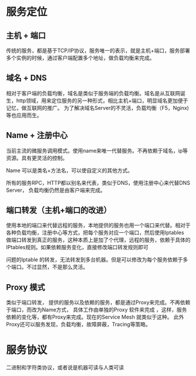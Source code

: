 # 服务定位
## 主机 + 端口
传统的服务，都是基于TCP/IP协议，服务唯一的表示，就是主机+端口，服务部署多个实例的时候，通过客户端配置多个地址，做负载均衡来完成。
## 域名 + DNS
 相对于客户端的负载均衡，域名是类似于服务端的负载均衡。域名是从互联网诞生，http领域，用来定位服务的另一种形式，相比主机+端口，明显域名更加便于记忆，做互联网的推广。 为了解决域名Server的不灵活，负载均衡（F5，Nginx)等也应用而生。
## Name + 注册中心
  当前主流的微服务调用模式。使用name来唯一代替服务。不再依赖于域名，ip等资源。具有更灵活的控制。
  
  Name 可以是类名+方法名，可以使自定义的其他方式。
  
  所有的服务RPC，HTTP都以别名来代表，类似于DNS，使用注册中心来代替DNS Server， 负载均衡仍然是由客户端来完成。
## 端口转发（主机+端口的改进）
  使用本地的端口来代替远程的服务，本地提供的服务也用一个端口来代替。相对于各种负载均衡，注册中心等方式，把每个服务对应一个端口，然后使用Iptables 做端口转发到真正的服务，这种本质上是加了个代理，远程的服务，依赖于具体的IPtables规则。如果依赖服务变化，直接修改端口转发规则即可
  
  问题的Iptable 的转发，无法转发到多台机器。但是可以修改为每个服务依赖于多个端口。不过显然，不是那么灵活。
## Proxy 模式
类似于端口转发， 提供的服务以及依赖的服务，都是通过Proxy来完成。不再依赖于端口，而改为Name方式， 具体工作由单独的Proxy 软件来完成 ，这样，服务依赖的变化等，都有Proxy来完成。现在的Service Mesh 就类似于这种。 此外Proxy还可以服务发现，负载均衡，故障屏蔽，Tracing等策略。

# 服务协议
 二进制和字符类协议，或者说是机器可读与人类可读
